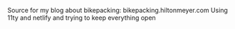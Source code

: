 Source for my blog about bikepacking: bikepacking.hiltonmeyer.com
Using 11ty and netlify and trying to keep everything open